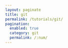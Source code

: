 ```yaml
---
layout: paginate
title: git
permalink: /tutorials/git/
pagination: 
  enabled: true
  category: git
  permalink: /:num/
---
```


